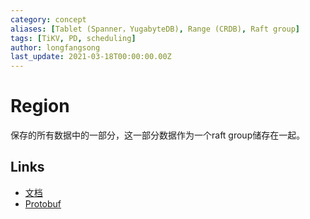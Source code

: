 ```yaml
---
category: concept
aliases: [Tablet (Spanner，YugabyteDB), Range (CRDB), Raft group]
tags: [TiKV, PD, scheduling]
author: longfangsong
last_update: 2021-03-18T00:00:00.00Z
---
```

# Region

保存的所有数据中的一部分，这一部分数据作为一个raft group储存在一起。

## Links

- [文档](https://docs.pingcap.com/zh/tidb/stable/glossary/#regionpeerraft-group)
- [Protobuf](https://github.com/pingcap/kvproto/blob/4c02fbeda1da100020c34d5a0eccbfa3cfd17532/proto/metapb.proto#L62)
